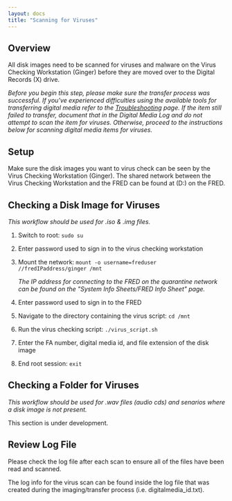 ```yaml
---
layout: docs
title: "Scanning for Viruses"
---
```


## Overview

All disk images need to be scanned for viruses and malware on the Virus Checking Workstation (Ginger) before they are moved over to the Digital Records (X) drive. 

*Before you begin this step, please make sure the transfer process was successful. If you've experienced difficulties using the available tools for transferring digital media refer to the [Troubleshooting](troubleshooting) page. If the item still failed to transfer, document that in the Digital Media Log and *do not attempt to scan the item for viruses.* Otherwise, proceed to the instructions below for scanning digital media items for viruses.*

## Setup

Make sure the disk images you want to virus check can be seen by the Virus Checking Workstation (Ginger). The shared network between the Virus Checking Workstation and the FRED can be found at (D:) on the FRED.

## Checking a Disk Image for Viruses
*This workflow should be used for .iso & .img files.*
1. Switch to root: `sudo su`
2. Enter password used to sign in to the virus checking workstation
3. Mount the network: `mount -o username=freduser //fredIPaddress/ginger /mnt`

    <div class="docs-example">
      <p><i>The IP address for connecting to the FRED on the quarantine network can be found on the "System Info Sheets/FRED Info Sheet" page.</i></p>
    </div>

4. Enter password used to sign in to the FRED
5. Navigate to the directory containing the virus script: `cd /mnt`
6. Run the virus checking script: `./virus_script.sh`
7. Enter the FA number, digital media id, and file extension of the disk image
8. End root session: `exit`

## Checking a Folder for Viruses
*This workflow should be used for .wav files (audio cds) and senarios where a disk image is not present.*

This section is under development.

## Review Log File
Please check the log file after each scan to ensure all of the files have been read and scanned.

The log info for the virus scan can be found inside the log file that was created during the imaging/transfer process (i.e. digitalmedia_id.txt).
